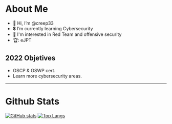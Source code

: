 # About Me

- 👋 Hi, I’m @creep33
- 💲 I’m currently learning Cybersecurity
- 📖 I'm interested in Red Team and offensive security
- 🏆: eJPT

## 2022 Objetives
- OSCP & OSWP cert.
- Learn more cybersecurity areas.

---

# Github Stats
[![GitHub stats](https://github-readme-stats.vercel.app/api?username=creep33&show_icons=true&count_private=true&hide=prs&theme=cobalt&hide_border=true)](https://github.com/creep33?tab=repositories)
[![Top Langs](https://github-readme-stats.vercel.app/api/top-langs/?username=creep33&theme=cobalt&count_private=true&hide_border=true&layout=compact&hide=roff,swift,objective-c,perl)](https://github.com/creep33?tab=repositories)
